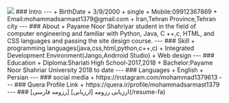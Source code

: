<img src="http://s15.picofile.com/file/8409743842/aks.jpg">
### Intro
---
+ BirthDate
+ 3/9/2000
+ single
+ Mobile:09912367869
+ Email:mohammadsarmast1379@gmail.com
+ Iran,Tehran Province,Tehran city
---
### About
+ Payame Noor Shahriyar student in the field of computer engineering and familiar with Python, Java, C ++,c, HTML, and CSS languages and passing the site design course.
---
### Skill
+ programming languages(java,css,html,python,c++,c)
+ Integrated Development Environment(Jango,Andrroid Studio)
+ Web design
---
### Education
+ Diploma:Shariati High School-2017,2018
+ Bachelor:Payame Noor Shahriar University 2018 to date
---
### Languages
+ English
+ Persian
---
### social media
+ https://instagram.com/mohammad1379613
---
### Quera Profile Link
+ https://quera.ir/profile/mohammadsarmast1379
---
### ارزیابی رزومه
[ارزیابی]
[رزومه فارسی](/resume-fa)

